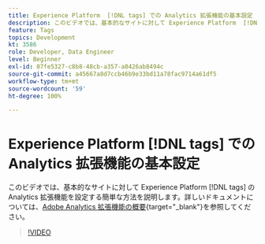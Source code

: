 ```yaml
---
title: Experience Platform  [!DNL tags] での Analytics 拡張機能の基本設定
description: このビデオでは、基本的なサイトに対して Experience Platform  [!DNL tags]  の Analytics 拡張機能を設定する簡単な方法を説明します。
feature: Tags
topics: Development
kt: 3586
role: Developer, Data Engineer
level: Beginner
exl-id: 07fe5327-c8b8-48cb-a357-a0426ab8494c
source-git-commit: a45667a8d7ccb46b9e33bd11a78fac9714a61df5
workflow-type: tm+mt
source-wordcount: '59'
ht-degree: 100%

---
```


# Experience Platform [!DNL tags] での Analytics 拡張機能の基本設定

このビデオでは、基本的なサイトに対して Experience Platform [!DNL tags] の Analytics 拡張機能を設定する簡単な方法を説明します。詳しいドキュメントについては、[Adobe Analytics 拡張機能の概要](https://experienceleague.adobe.com/docs/experience-platform/tags/extensions/client/analytics/overview.html?lang=ja){target="_blank"}を参照してください。

>[!VIDEO](https://video.tv.adobe.com/v/3428547/?quality=12&learn=on&captions=jpn)
